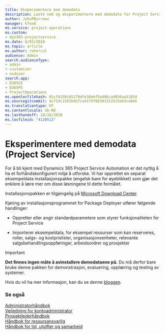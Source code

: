 ```yaml
---
title: Eksperimentere med demodata
description: Laste ned og eksperimentere med demodata for Project Service Automation.
author: JohnPBurrows
manager: kfend
ms.service: project-operations
ms.custom:
- dyn365-projectservice
ms.date: 8/03/2018
ms.topic: article
ms.author: ruhercul
audience: Admin
search.audienceType:
- admin
- customizer
- enduser
search.app:
- D365CE
- D365PS
- ProjectOperations
ms.openlocfilehash: 91cf4150c651794fe38ebf5a406cad936aa5105d
ms.sourcegitcommit: 4cf1dc1561b92fca4175f0b3813133c5e63ce8e6
ms.translationtype: HT
ms.contentlocale: nb-NO
ms.lasthandoff: 10/28/2020
ms.locfileid: "4130513"
---
```

# <a name="experiment-with-demo-data-project-service"></a>Eksperimentere med demodata (Project Service)

For å bli kjent med Dynamics 365 Project Service Automation er det nyttig å ha et forhåndskonfigurert miljø å utforske. Vi har opprettet en separat eksempeldata installasjonspakke (engelsk bare for øyeblikket) som gjør det enklere å lære mer om disse løsningene til dette formålet. 

Installasjonspakken er tilgjengelig på [Microsoft Download Center](https://go.microsoft.com/fwlink/?linkid=859966).  

Kjøring av installasjonsprogrammet for Package Deployer utfører følgende handlinger: 
  
-   Oppretter eller angir standardparametere som styrer funksjonaliteten for Project Service  
  
-   Importerer eksempeldata, for eksempel ressurser som kan reserveres, roller, salgs- og kostprislister, organisasjonsenheter, relevante salgsbehandlingsoppføringer, arbeidsordrer og prosjekter    
  
> [!IMPORTANT]
> **Det finnes ingen måte å avinstallere demodataene på.** Du må derfor bare bruke denne pakken for demonstrasjon, evaluering, opplæring og testing av systemer.

Hvis du vil ha mer informasjon, kan du se denne [bloggen](https://blogs.msdn.microsoft.com/crm/2017/10/24/microsoft-dynamics-365-for-field-service-and-project-service-automation-sample-data).





  
### <a name="see-also"></a>Se også  
 [Administratorhåndbok](../psa/admin-guide.md)   
 [Veiledning for kontoadministrator](../psa/account-manager-guide.md)   
 [Prosjektlederhåndbok](../psa/project-manager-guide.md)   
 [Håndbok for ressursansvarlig](../psa/resource-manager-guide.md)   
 [Håndbok for tid, utgifter og samarbeid](../psa/time-expense-collaboration-guide.md)

